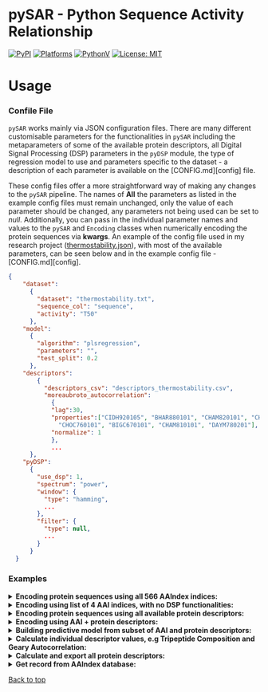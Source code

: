 # pySAR - Python Sequence Activity Relationship <a name="TOP"></a>

[![PyPI](https://img.shields.io/pypi/v/pySAR)](https://pypi.org/project/pySAR/)
[![Platforms](https://img.shields.io/badge/platforms-linux%2C%20macOS%2C%20Windows-green)](https://pypi.org/project/pySAR/)
[![PythonV](https://img.shields.io/pypi/pyversions/pySAR?logo=2)](https://pypi.org/project/pySAR/)
[![License: MIT](https://img.shields.io/badge/License-MIT-red.svg)](https://opensource.org/licenses/MIT)

Usage
=====
### Confile File
`pySAR` works mainly via JSON configuration files. There are many different customisable parameters for the functionalities in `pySAR` including the metaparameters of some of the available protein descriptors, all Digital Signal Processing (DSP) parameters in the `pyDSP` module, the type of regression model to use and parameters specific to the dataset - a description of each parameter is available on the [CONFIG.md][config] file. 

These config files offer a more straightforward way of making any changes to the `pySAR` pipeline. The names of **All** the parameters as listed in the example config files must remain unchanged, only the value of each parameter should be changed, any parameters not being used can be set to <em>null</em>. Additionally, you can pass in the individual parameter names and values to the `pySAR` and `Encoding` classes when numerically encoding the protein sequences via **kwargs**. An example of the config file used in my research project ([thermostability.json](https://github.com/amckenna41/pySAR/blob/master/config/thermostability.json)), with most of the available parameters, can be seen below and in the example config file - [CONFIG.md][config].

```json
{
    "dataset": 
      {
        "dataset": "thermostability.txt",
        "sequence_col": "sequence",
        "activity": "T50"
      },
    "model": 
      {
        "algorithm": "plsregression",
        "parameters": "",
        "test_split": 0.2
      },
    "descriptors":
        {
          "descriptors_csv": "descriptors_thermostability.csv",
          "moreaubroto_autocorrelation":
            {
            "lag":30,
            "properties":["CIDH920105", "BHAR880101", "CHAM820101", "CHAM820102",
              "CHOC760101", "BIGC670101", "CHAM810101", "DAYM780201"],
            "normalize": 1
            },
            ...
      },
    "pyDSP":
      {
        "use_dsp": 1,
        "spectrum": "power",
        "window": {
          "type": "hamming",
          ...
        },
        "filter": {
          "type": null,
          ...
        }
      }
  }
```
### Examples

<details><summary><b>Encoding protein sequences using all 566 AAIndex indices:</b></summary><br>
Encoding protein sequences in dataset using all 566 indices in the AAI1 database. Each sequence encoded via an index in the AAI can be passed through an additional step where its protein spectra can be generated following an FFT. pySAR supports generation of the power, imaginary, real or absolute spectra as well as other DSP functionalities including windowing and filter functions. <br>

In the example below, the encoded sequences will be used to generate a imaginary protein spectra with a blackman window function applied. This will then be used as feature data to build a predictive regression ML model that can be used for accurate prediction of the sought activity value (thermostability) of unseen protein sequences. The encoding class also takes the JSON config file as input which will have all the required parameter values. The output results will show the calculated metric values for each index in the AAI when measuring predicted vs observed activity values for the unseen test sequences.<br>

```python
#import encoding module
from pySAR.encoding import *

'''thermostability.json
{
  "dataset": 
    {
    "dataset": "thermostability.txt",
    "activity": "T50"
    ...
    }
  "model": 
    {
    "algorithm": "randomforest",
    ...
    }
  "pyDSP": 
    {
    "use_dsp": 1,
    "spectrum": "imaginary",
    "window": {
      "type": "blackman"
      }
    }
}
'''
#create instance of Encoding class, using RF algorithm with its default params
encoding = Encoding(config_file='thermostability.json')

#encode sequences using all indices in the AAI if input parameter "aai_indices" is empty/None
aai_encoding = encoding.aai_encoding()

```
Output results showing AAI index and its category as well as all the associated metric values for each predictive model. From the results below we can determine that the **CHOP780206** index in the AAI has the highest predictability (R2 score) for our chosen dataset (thermostability) and this generated model can be used for predicting the thermostability of new unseen sequences:

|    | Index      | Category   |       R2 |    RMSE |     MSE |     RPD |     MAE |   Explained Var |
|---:|:-----------|:-----------|---------:|--------:|--------:|--------:|--------:|----------------:|
|  0 | CHOP780206 | secondary_struct | 0.62737  | 3.85619 | 14.8702 | 1.63818 | 3.16755 |        0.713467 |
|  1 | QIAN880131 | secondary_struct | 0.626689 | 3.90576 | 15.255  | 1.63668 | 3.09849 |        0.631582 |
|  2 | QIAN880118 | secondary_struct | 0.625156 | 3.99581 | 15.9665 | 1.63333 | 3.32038 |        0.625897 |
|  3 | PRAM900104 | secondary_struct | 0.615866 | 3.90389 | 15.2403 | 1.61346 | 3.24906 |        0.617799 |
| .. | .......... | .......... | ........ | ....... | ....... | ....... | ....... | ............... |
</details>

<details><summary><b>Encoding using list of 4 AAI indices, with no DSP functionalities:</summary></b><br>
This method follows a similar procedure as the previous step, except 4 indices from the AAI are being specifically input into the function, with the encoded sequence output being concatenated together and used as feature data to build the predictive PLSRegression model with its default parameters. The config parameter <em> use_dsp </em> tells the function to not generate the protein spectra or apply any additional DSP processing to the sequences.<br>

```python
#import encoding module
from pySAR.encoding import *

'''thermostability.json
{
  "dataset": 
    {
    "dataset": "thermostability.txt",
    "activity": "T50"
    ...
    }
  "model": 
    {
    "algorithm": "plsreg",
    "parameters": null
    }
  "pyDSP": 
    {
    "use_dsp": 0,
    ...
    }
}
'''
#create instance of Encoding class, using PLS algorithm with its default params
encoding = Encoding(config_file='thermostability.json')

#encode sequences using 4 indices specified by user, use_dsp = False
aai_encoding = encoding.aai_encoding(aai_indices=["PONP800102","RICJ880102","ROBB760107","KARS160113"])

```
Output DataFrame showing the 4 predictive models built using the PLS algorithm, with the 4 indices from the AAI. From the results below we can determine that the **PONP800102** index in the AAI has the highest predictability (R2 score) for our chosen dataset (thermostability) and this generated model can be used for predicting the thermostability of unseen sequences:

|    | Index      | Category    |       R2 |    RMSE |      MSE |     RPD |     MAE |   Explained Var |
|---:|:-----------|:------------|---------:|--------:|---------:|--------:|--------:|----------------:|
|  0 | PONP800102 | hydrophobic | 0.74726  | 3.0817  |  9.49688 | 1.98913 | 2.63742 |        0.751032 |
|  1 | ROBB760107 | secondary_struct  | 0.666527 | 3.19801 | 10.2273  | 1.73169 | 2.50305 |        0.668255 |
|  2 | RICJ880102 | secondary_struct  | 0.568067 | 3.83976 | 14.7438  | 1.52157 | 3.01342 |        0.568274 |
|  3 | KARS160113 | meta        | 0.544129 | 4.04266 | 16.3431  | 1.48108 | 3.26047 |        0.544693 |

</details>

<details><summary><b>Encoding protein sequences using all available protein descriptors:</summary></b><br>
Calculate the protein descriptor values for a dataset of protein sequences from the 15 available descriptors in the <em>descriptors</em> module. Use each descriptor as a feature set in the building of the predictive ML models used to predict the activity value of unseen sequences. By default, the function will look for a csv file pointed to by the <em>"descriptors_csv"</em> parameter in the config file that contains the pre-calculated descriptor values for a dataset. If file is not found then all descriptor values will be calculated for the dataset using the <em>descriptors</em> module and custom-built <i>protpy</i> package.

```python
#import encoding module
from pySAR.encoding import *

'''thermostability.json
{
  "dataset": 
    {
    "dataset": "thermostability.txt",
    "activity": "T50"
    ...
    }
  "model": 
    {
    "algorithm": "adaboost",
    "parameters": [{
      "estimators": 100,
      "learning_rate": 1.5
      ...
    },
  "descriptors": 
  {
    "descriptors_csv": "descriptors_thermostability.csv",
    "moreaubroto_autocorrelation": {
      "lag": 30,
      "properties": ["CIDH920105", "BHAR880101", "CHAM820101", "CHAM820102",
        "CHOC760101", "BIGC670101", "CHAM810101", "DAYM780201"],
      "normalize": 1
    },
    ...
  }
}
'''
#create instance of Encoding class using AdaBoost algorithm, using 100 estimators & a learning rate of 1.5
encoding = Encoding(config_file='thermostability.json')

#building predictive models using all available descriptors, calculating evaluation metrics values for 
# models and storing into desc_results_df DataFrame
desc_results_df = encoding.descriptor_encoding()
```
Output results showing the protein descriptor and its group as well as all the associated metric values for each predictive model. From the results below we can determine that the **CTD Distribution** descriptor has the highest predictability (R2 score) for our chosen dataset (thermostability) and this generated model can be used for predicting the thermostability of unseen sequences:

|    | Descriptor              | Group           |       R2 |    RMSE |     MSE |     RPD |     MAE |   Explained Var |
|---:|:------------------------|:----------------|---------:|--------:|--------:|--------:|--------:|----------------:|
|  0 | ctd_d           | CTD             | 0.721885 | 3.26159 | 10.638  | 1.89621 | 2.60679 |        0.727389 |
|  1 | geary_autocorrelation  | Autocorrelation | 0.648121 | 3.67418 | 13.4996 | 1.68579 | 2.82868 |        0.666745 |
|  2 | tripeptide_composition | Composition     | 0.616577 | 3.3979  | 11.5457 | 1.61496 | 2.53736 |        0.675571 |
|  3 | amino_acid_composition         | Composition     | 0.612824 | 3.37447 | 11.3871 | 1.60711 | 2.79698 |        0.643864 |
|  4 | ......                  | ......          | ......   | ......  | ......  | ......  | ......  |        ......   |
</details>

<details><summary><b>Encoding using AAI + protein descriptors:</summary></b><br>
Encoding protein sequences in the dataset using ALL 566 indices in the AAI database combined with ALL available protein descriptors. All 566 indices can be used in concatenation with 1, 2 or 3 descriptors. At each iteration the encoded sequences generated from the indices from the AAI will be combined with the feature set generated from the dataset's descriptor values and used to build a predictive regression ML model that can be used for the accurate prediction of the sought activity/fitness value of unseen protein sequences. The output results will show the calculated metric values when measuring predicted vs observed activity values for the test sequences.<br>

```python
#import encoding module
from pySAR.encoding import *

'''thermostability.json
{
  "dataset": 
  {
    "dataset": "thermostability.txt",
    "activity": "T50"
    ...
  }
  "model": 
  {
    "algorithm": "randomforest",
    "parameters": 
      {
      "estimators": 100,
      "learning_rate": 1.5,
      ...
      }
  },
  "descriptors": 
  {
    "descriptors_csv": "descriptors_thermostability.csv",
    "moreaubroto_autocorrelation": {
      "lag": 30,
      "properties": ["CIDH920105", "BHAR880101", "CHAM820101", "CHAM820102",
        "CHOC760101", "BIGC670101", "CHAM810101", "DAYM780201"],
      "normalize": 1
    },
    ...
  },
  "pyDSP": 
  {
    "use_dsp": 0,
    "spectrum": "power",
    "window": ""
    ...
  }
}
'''
#create instance of Encoding class using RF algorithm, using 100 estimators with a learning rate of 1.5 - as listed in config
encoding = Encoding('thermostability.json')

#building predictive models using all available aa_indices + descriptors, calculating evaluation metric values for models and storing into aai_desc_results_df DataFrame
aai_desc_results_df = encoding.aai_descriptor_encoding()
```

Output results showing AAI index and its category, the protein descriptor and its group as well as all output metric values for each predictive model. From the results below we can determine that the **ARGP820103** index in concatenation with the **Conjoint Triad** descriptor has the highest predictability (R2 score) for our chosen dataset (thermostability) and this generated model can be used for predicting the thermostability of unseen sequences:

|    | Index      | Category    | Descriptor                 | Descriptor Group     |       R2 |    RMSE |
|---:|:-----------|:------------|:---------------------------|:---------------------|---------:|--------:|
|  0 | ARGP820103 | composition | _conjoint_triad            | Conjoint Triad       | 0.72754  | 3.22135 |
|  1 | ARGP820101 | hydrophobic | _quasi_seq_order           | Quasi-Sequence-Order | 0.722284 | 3.30995 |
|  2 | ARGP820101 | hydrophobic | _seq_order_coupling_number | Quasi-Sequence-Order | 0.722158 | 3.34926 |
|  3 | ANDN920101 | observable  | _seq_order_coupling_number | Quasi-Sequence-Order | 0.70826  | 3.25232 |
|  4 | .....      | .....       | .....                      | .....                | .....    | .....   |
</details>

<details><summary><b>Building predictive model from subset of AAI and protein descriptors:</summary></b><br>
The below code will build a PLSRegression model using the AAI index <b>CIDH920105</b> and the <b>amino acid composition</b> descriptor. The index is passed through a DSP pipeline and is transformed into its informational protein spectra using the <b>power spectra</b>, with a hamming window function applied to the output of the FFT. The concatenated features from the AAI index and the descriptor will be used as the feature data in building the PLS ML model. This model is then used to access its predictability by testing on test unseen sequences. The output results will show the calculated metric values when measuring predicted vs observed activity values for the test sequences.<br>

```python
#import pySAR module
from pySAR.pySAR import *

'''thermostability.json
{
  "dataset": 
  {
    "dataset": "thermostability.txt",
    "activity": "T50"
    ...
  },
  "model": 
  {
    "algorithm": "plsregression",
    "parameters": "",
    ...
  },
  "descriptors": 
  {
    "descriptors_csv": "descriptors_thermostability.csv",
    "moreaubroto_autocorrelation": {
      "lag": 30,
      "properties": ["CIDH920105", "BHAR880101", "CHAM820101", "CHAM820102",
        "CHOC760101", "BIGC670101", "CHAM810101", "DAYM780201"],
      "normalize": 1
    },
    ...
  },
  "pyDSP": 
  {
    "use_dsp": 1,
    "spectrum": "power",
    "window": "hamming",
    ...
  }
}
'''
#create instance of PySAR class, inputting path to configuration file
pySAR = PySAR(config_file="thermostability.json")

#encode protein sequences using both the CIDH920105 index + aa_composition descriptor
results_df = pySAR.encode_aai_descriptor(aai_indices="CIDH920105", descriptors="amino_acid_composition")
```

Output results showing AAI index and its category, the protein descriptor and its group as well as the metric values for the generated predictive model. From the results below we can determine that the **CIDH920105** index in concatenation with the **Amino Acid Composition** descriptor has medium predictability (R2 score) but a high error rate (MSE/RMSE) for our chosen dataset (thermostability) and this feature set combination is not that effective for predicting the thermostability of unseen sequences:

```python 
##########################################################################################
###################################### Parameters ########################################

# AAI Indices: CIDH920105
# Descriptors: amino_acid_composition
# Configuration File: thermostability_config.json
# Dataset: thermostability.txt
# Number of Sequences/Sequence Length: 261 x 466             
# Target Activity: T50
# Algorithm: PLSRegression
# Model Parameters: {'copy': True, 'max_iter': 500, 'n_components': 2, 'scale': True,
#'tol': 1e-06}
# Test Split: 0.2
# Feature Space: (261, 486)

##########################################################################################
######################################## Results #########################################

# R2: 0.6720111107323943
# RMSE: 3.7522525079464457 
# MSE: 14.079398883390391 
# MAE: 3.0713217158459805
# RPD 1.7461053136208489
# Explained Variance 0.6721157080699659

##########################################################################################
```
</details>

<details><summary><b>Calculate individual descriptor values, e.g Tripeptide Composition and Geary Autocorrelation:</summary></b><br>
The individual protein descriptor values for the dataset of protein sequences can be calculated using the custom-built <b>protpy</b> package via the <i>descriptor</i> module. The full list of descriptors can be seen via the function <i>all_descriptors_list()</i> as well as on the <b>protpy</b> repo homepage. 

```python
#import descriptors class
from pySAR.descriptors import *  

#create instance of descriptors class
desc = Descriptors(config_file="thermostability.json")

#calculate tripeptide composition descriptor
tripeptide_composition = desc.get_tripeptide_composition()

#calculate geary autocorrelation descriptor
geary_autocorrelation = desc.get_geary_autocorrelation()
```
</details>

<details><summary><b>Calculate and export all protein descriptors:</summary></b><br>
Prior to evaluating the various available properties and features at which to encode a set of protein sequences, it is reccomened that you pre-calculate all the available descriptors in one go, saving them to a csv for later that <i>pySAR</i> will then import from. Output values are stored in a csv set by the <i>descriptors_csv</i> config parameter (the name of the exported csv via the <i>descriptors_export_filename</i> parameter can also be passed into the function). Output will be of the shape N x M, where N is the number of protein sequences in the dataset and M is the total number of features calculated from all 15 descriptors which varies depending on some descriptor-specific metaparameters. For example, using the thermostability dataset, the output will be 261 x 9714. <br>

```python
'''thermostability.json
{
  "dataset": 
  {
    "dataset": "thermostability.txt",
    "activity": "T50"
    ...
  },
  "model": 
  {
    ...
  }
  "descriptors": 
  {
    "descriptors_csv": "descriptors_thermostability.csv",
    "moreaubroto_autocorrelation": {
      "lag": 30,
      "properties": ["CIDH920105", "BHAR880101", "CHAM820101", "CHAM820102",
        "CHOC760101", "BIGC670101", "CHAM810101", "DAYM780201"],
      "normalize": 1
    },
    ...
  },
  "pyDSP": 
  {
    ...
  }
}
'''
#import descriptors class
from pySAR.descriptors import *  

#create instance of descriptors class
desc = Descriptors(config_file="thermostability.json")

#export all descriptors to csv using parameters in config, export=True will export to csv
desc.get_all_descriptors(export=True, descriptors_export_filename="descriptors_thermostability.csv")
```
</details>

<details><summary><b>Get record from AAIndex database:</summary></b><br>
A custom-built package called <b>aaindex</b> was created for this project to work with all the data in the AAIndex databases, primarily the <b>aaindex1</b>. The AAIndex library offers diverse functionalities for obtaining all data from all records within the <b>aaindex1</b>. Each record is stored in json format and can be retrieved via its accession number, and can also be searched via its name/description. Each record contains the following attributes: description, references, category, notes, correlation coefficient, pmid and values.<br>

```python
from aaindex import aaindex1 

record = aaindex1['CHOP780206'] #get full record
description = aaindex1['CHOP780206'].description #get record's description
refs = aaindex1['CHOP780206'].references     #get record's references 
category = aaindex1['CHOP780206'].category #get record's category
notes = aaindex1['CHOP780206'].notes #get record's notes
correllation_coefficient = aaindex1['CHOP780206'].correllation_coefficient #get record's correllation_coefficient
pmid = aaindex1['CHOP780206'].pmid #get record's pmid
values = aaindex1['CHOP780206'].values  #get amino acid values from record

num_record = aaindex1.num_records()  #get total number of records
record_names = aaindex1.record_names() #get list of all record names
amino_acids = aaindex1.amino_acids() #get list of all canonical amino acids
records = aaindex1.search("hydrophobicity") #get all records with hydrophobicity in their title/description
```
</details>

[Back to top](#TOP)